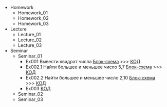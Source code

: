 - Homework
    - Homework_01
    - Homework_02
    - Homework_03
- Lecture
    - Lecture_01
    - Lecture_02
    - Lecture_03
- Seminar
    - Seminar_01
        - Ex001 
        Вывести квадрат числа [Блок-схема](Seminars/Seminar_01/Ex_001/diagram.drawio.png) >>> [КОД](Seminars/Seminar_01/Ex_001/Program.cs)
        - Ex002.1 
        Найти большее и меньшее число 5,7 [Блок-схема](Seminars/Seminar_01/Ex_002.1/diagram.drawio.png) >>> [КОД](Seminars/Seminar_01/Ex_002.1/Program.cs)
        - Ex002.2
        Найти большее и меньшее число 2,10 [Блок-схема](Seminars/Seminar_01/Ex_002.1/diagram.drawio.png) >>> [КОД](Seminars/Seminar_01/Ex_002.2/Program.cs)
        - Ex003 [КОД](Seminars/Seminar_01/Ex_003/Program.cs)    
    - Seminar_02
    - Seminar_03